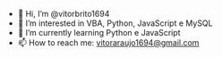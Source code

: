- 👋 Hi, I’m @vitorbrito1694
- 👀 I’m interested in VBA, Python, JavaScript e MySQL
- 🌱 I’m currently learning Python e JavaScript
- 📫 How to reach me: vitoraraujo1694@gmail.com
